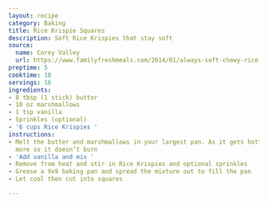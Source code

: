 ```yaml
---
layout: recipe
category: Baking
title: Rice Krispie Squares
description: Soft Rice Krispies that stay soft
source:
  name: Corey Valley
  url: https://www.familyfreshmeals.com/2014/01/always-soft-chewy-rice-crispy-treats.html
preptime: 5
cooktime: 10
servings: 16
ingredients:
- 8 tbsp (1 stick) butter
- 10 oz marshmallows
- 1 tsp vanilla
- Sprinkles (optional)
- '6 cups Rice Krispies '
instructions:
- Melt the butter and marshmallows in your largest pan. As it gets hotter stir it
  more so it doesn’t burn
- 'Add vanilla and mix '
- Remove from heat and stir in Rice Krispies and optional sprinkles
- Grease a 9x9 baking pan and spread the mixture out to fill the pan
- Let cool then cut into squares

---
```

